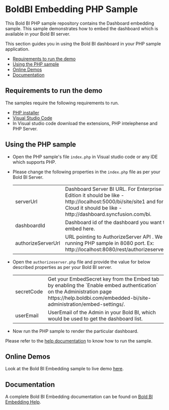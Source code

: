# BoldBI Embedding PHP Sample

 This Bold BI PHP sample repository contains the Dashboard embedding sample. This sample demonstrates how to embed the dashboard which is available in your Bold BI server.

This section guides you in using the Bold BI dashboard in your PHP sample application.

 * [Requirements to run the demo](#requirements-to-run-the-demo)
 * [Using the PHP sample](#using-the-php-sample)
 * [Online Demos](#online-demos)
 * [Documentation](#documentation)
 
## Requirements to run the demo

The samples require the following requirements to run.

 * [PHP installer](https://windows.php.net/download/)
 * [Visual Studio Code](https://code.visualstudio.com/download)
 * In Visual studio code download the extensions, PHP intelephense and PHP Server.

 ## Using the PHP sample
 
 * Open the PHP sample's file `index.php` in Visual studio code or any IDE which supports PHP. 

 * Please change the following properties in the `index.php` file as per your Bold BI Server.

    <meta charset="utf-8"/>
    <table>
    <tbody>
        <tr>
            <td align="left">serverUrl</td>
            <td align="left">Dashboard Server BI URL. For Enterprise Edition it should be like - http://localhost:5000/bi/site/site1 and for Cloud it should be like - http://dashboard.syncfusion.com/bi.</td>
        </tr>
        <tr>
            <td align="left">dashboardId</td>
            <td align="left">Dashboard id of the dashboard you want to embed here.</td>
        </tr>
        <tr>
            <td align="left">authorizeServerUrl</td>
            <td align="left">URL pointing to AuthorizeServer API . We have running PHP sample in 8080 port. Ex: http://localhost:8080/rest/authorizeserver.php.</td>
        </tr>
    </tbody>
    </table>


* Open the `authorizeserver.php` file and provide the value for below described properties as per your Bold BI server.

    <meta charset="utf-8"/>
    <table>
    <tbody>
        <tr>
            <td align="left">secretCode</td>
            <td align="left">Get your EmbedSecret key from the Embed tab by enabling the `Enable embed authentication` on the Administration page https://help.boldbi.com/embedded-bi/site-administration/embed-settings/.</td>
        </tr>
        <tr>
            <td align="left">userEmail</td>
            <td align="left">UserEmail of the Admin in your Bold BI, which would be used to get the dashboard list.</td>
        </tr>
    </tbody>
    </table>

* Now run the PHP sample to render the particular dashboard.

Please refer to the [help documentation](https://help.boldbi.com/embedded-bi/javascript-based/samples/v3.3.40-or-later/php-with-javascript/#how-to-run-the-sample) to know how to run the sample.

## Online Demos

Look at the Bold BI Embedding sample to live demo [here](https://samples.boldbi.com/embed).


## Documentation

A complete Bold BI Embedding documentation can be found on [Bold BI Embedding Help](https://help.boldbi.com/embedded-bi/javascript-based/).

